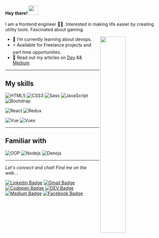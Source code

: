 <h4> Hey there! <img src="https://raw.githubusercontent.com/verma-anushka/verma-anushka/master/gifs/wave.gif" width="30px"></h4>

I am a frontend engineer 👨‍💻. Interested in making life easier by creating utility tools. Fascinated about gaming.

<img align="right" width="40%" src="https://res.cloudinary.com/hegeryfiles/image/upload/v1603786815/undraw_Freelancer_re_irh4.png" />

- 🌱 I’m currently learning about devops.
- ⚡  Available for Freelance projects and part time opportunities.
- 💬 Read out my articles on [Dev](https://dev.to/ahmedelhegery) && [Medium](https://medium.com/@ahmed.3laa.2020)

---

## My skills
![HTML5](https://img.shields.io/badge/-HTML5-%23E44D27?style=flat-square&logo=html5&logoColor=ffffff)
![CSS3](https://img.shields.io/badge/-CSS3-%231572B6?style=flat-square&logo=css3)
![Sass](https://img.shields.io/badge/-Sass-%23CC6699?style=flat-square&logo=sass&logoColor=ffffff)
![JavaScript](https://img.shields.io/badge/-JavaScript-black?style=flat-square&logo=javascript)
![Bootstrap](https://img.shields.io/badge/-Bootstrap-563D7C?style=flat-square&logo=bootstrap)

![React](https://img.shields.io/badge/-React-%23282C34?style=flat-square&logo=react)
![Redux](https://img.shields.io/badge/-Redux-%23282C34?style=flat-square&logo=redux.js)

![Vue](https://img.shields.io/badge/-Vue-%23282C34?style=flat-square&logo=vue.js)
![Vuex](https://img.shields.io/badge/-Vuex-%23282C34?style=flat-square&logo=vue.js)

---

## Familiar with
![OOP](https://img.shields.io/badge/-OOP-black?style=flat-square&logo=OOP)
![Nodejs](https://img.shields.io/badge/-Nodejs-black?style=flat-square&logo=Node.js)
![Denojs](https://img.shields.io/badge/-Denojs-black?style=flat-square&logo=Deno.js)

---

<p>
 <i>Let's connect and chat! Find me on the web...</i>
 
[![Linkedin Badge](https://img.shields.io/badge/-AhmedHegery-blue?style=flat-square&logo=Linkedin&logoColor=white&link=https://www.linkedin.com/in/ahmed-elhegery/)](https://www.linkedin.com/in/ahmed-elhegery/) 
[![Gmail Badge](https://img.shields.io/badge/-AhmedHegery-c14438?style=flat-square&logo=Gmail&logoColor=white&link=mailto:v.ahmed.3laa.2020@gmail.com)](mailto:v.ahmed.3laa.2020@gmail.com)
[![Codepen Badge](https://img.shields.io/badge/-@AhmedHegery-black?style=flat&logo=Codepen&logoColor=white&link=https://codepen.io/AhmedHegery/)](https://codepen.io/AhmedHegery/) 
[![DEV Badge](https://img.shields.io/badge/-ahmedelhegery-0A0A0A?style=flat&logo=dev.to&logoColor=white)](https://dev.to/ahmedelhegery)
[![Medium Badge](https://img.shields.io/badge/-@AhmedHegery-000000?style=flat&labelColor=000000&logo=Medium&link=https://medium.com/@ahmed.3laa.2020)](https://medium.com/@ahmed.3laa.2020)
[![Facebook Badge](https://img.shields.io/badge/-@AhmedHegery-blue?style=flat&labelColor=Facebook&logo=Facebook&link=https://www.facebook.com/AhmedelHegery)](https://www.facebook.com/AhmedelHegery) 


